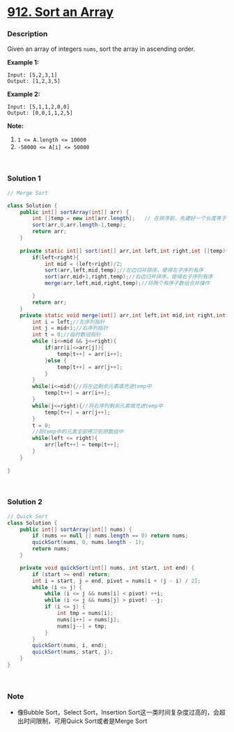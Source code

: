 # [912. Sort an Array](https://leetcode-cn.com/problems/sort-an-array/)

### Description

Given an array of integers `nums`, sort the array in ascending order.



**Example 1:**

```
Input: [5,2,3,1]
Output: [1,2,3,5]
```

**Example 2:**

```
Input: [5,1,1,2,0,0]
Output: [0,0,1,1,2,5]
```

 

**Note:**

1. `1 <= A.length <= 10000`
2. `-50000 <= A[i] <= 50000`

<br>

### Solution 1

```java
// Merge Sort

class Solution {
    public int[] sortArray(int[] arr) {
        int []temp = new int[arr.length];	// 在排序前，先建好一个长度等于原数组长度的临时数组，避免递归中频繁开辟空间
        sort(arr,0,arr.length-1,temp);
        return arr;
    }
    
    private static int[] sort(int[] arr,int left,int right,int []temp){
        if(left<right){
            int mid = (left+right)/2;
            sort(arr,left,mid,temp);//左边归并排序，使得左子序列有序
            sort(arr,mid+1,right,temp);//右边归并排序，使得右子序列有序
            merge(arr,left,mid,right,temp);//将两个有序子数组合并操作

        }
        return arr;
    }
    private static void merge(int[] arr,int left,int mid,int right,int[] temp){
        int i = left;//左序列指针
        int j = mid+1;//右序列指针
        int t = 0;//临时数组指针
        while (i<=mid && j<=right){
            if(arr[i]<=arr[j]){
                temp[t++] = arr[i++];
            }else {
                temp[t++] = arr[j++];
            }
        }
        while(i<=mid){//将左边剩余元素填充进temp中
            temp[t++] = arr[i++];
        }
        while(j<=right){//将右序列剩余元素填充进temp中
            temp[t++] = arr[j++];
        }
        t = 0;
        //将temp中的元素全部拷贝到原数组中
        while(left <= right){
            arr[left++] = temp[t++];
        }
    }
    
}
```

<br>

### Solution 2

```java
// Quick Sort
class Solution {
    public int[] sortArray(int[] nums) {
        if (nums == null || nums.length == 0) return nums;
        quickSort(nums, 0, nums.length - 1);
        return nums;
    }

    private void quickSort(int[] nums, int start, int end) {
        if (start >= end) return;
        int i = start, j = end, pivot = nums[i + (j - i) / 2];
        while (i <= j) {
            while (i <= j && nums[i] < pivot) ++i;
            while (i <= j && nums[j] > pivot) --j;
            if (i <= j) {
                int tmp = nums[i];
                nums[i++] = nums[j];
                nums[j--] = tmp;
            }
        }
        quickSort(nums, i, end);
        quickSort(nums, start, j);
    }
}
```

<br>



### Note

- 像Bubble Sort，Select Sort，Insertion Sort这一类时间复杂度过高的，会超出时间限制，可用Quick Sort或者是Merge Sort
